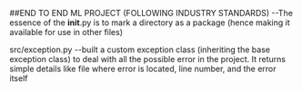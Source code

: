 ##END TO END ML PROJECT (FOLLOWING INDUSTRY STANDARDS)
--The essence of the __init__.py is to mark a directory as a package (hence making it available for use in other files)

src/exception.py
--built a custom exception class (inheriting the base exception class) to deal with all the possible error in the
project. It returns simple details like file where error is located, line number, and the error itself
